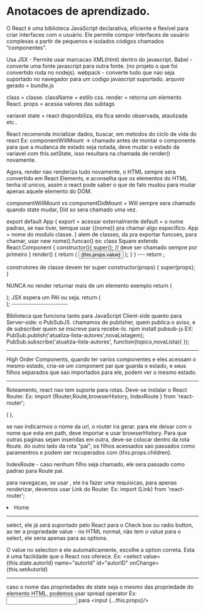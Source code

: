 # Anotacoes de aprendizado.

O React é uma biblioteca JavaScript declarativa, eficiente e flexível para criar interfaces com o usuário. Ele permite compor interfaces de usuário complexas a partir de pequenos e isolados códigos chamados “componentes”.

Usa JSX - Permite usar marcacao XML(html) dentro do javascript.
Babel - converte uma fonte javascript para outra fonte. (no projeto o que foi convertido roda no nodejs).
webpack - converte tudo que nao seja suportado no navegador para um codigo javascript suportado. arquvio gerado = bundle.js

class = classe.
className = estilo css.
render = retorna um elemento React.
props = acessa valores das subtags

variavel state = react disponibiliza, ela fica sendo observada, ataulizada etc..

React recomenda inicializar dados, buscar, em metodos do ciclo de vida do react Ex: componentWillMount -> chamado antes de montar o componente.
para que a mudanca de estado seja notada, deve mudar o estado da variavel com this.setState, isso resultara na chamada de render() novamente.

Agora, render nao renderiza tudo novamente, o HTML sempre sera convertido em React Elements, e aconselha que os elementos do HTML tenha id unicos, assim
o react pode saber o que de fato mudou para mudar apenas aquele elemento do DOM.

componentWillMount vs componentDidMount = Will sempre sera chamado quando state mudar, Did so sera chamado uma vez.

export default App {
export = acessar externalmente
default = o nome padrao, se nao tiver, temque usar {(nome)} pra chamar algo especifico.
App = nome do modulo classe.
}
alem de classes, da pra exportar funcoes, para chamar, usar new nome().funcao()
ex:
class Square extends React.Component {
constructor(){
super(); // deve ser chamado sempre por primeiro
}
render() {
return (
<button className="square">
{this.props.value}
</button>
);
}
}
--- return <Square value={i} />;

construtores de classe devem ter super
constructor(props) {
super(props);
}

NUNCA no render returnar mais de um elemento exemplo
return (

  <div></div>
  <div></div>
);
JSX espera um PAI ou seja.
return (
  <div>
    <div></div>
    <div></div>
  </div>
);
-----------------------

Biblioteca que funciona tanto para JavaScript Client-side quanto para Server-side: o PubSubJS.
chamamos de publisher, quem publica o aviso, e de subscriber quem se inscreve para recebe-lo.
npm install pubsub-js
EX:
PubSub.publish('atualiza-lista-autores',novaListagem);
PubSub.subscribe('atualiza-lista-autores', function(topico,novaLista){
});

---

High Order Components, quando ter varios componentes e eles acessam o mesmo estado, cria-se um component pai que guarda o estado,
e seus filhos separados que sao importados para ele, podem ver o mesmo estado.

---

Roteamento, react nao tem suporte para rotas. Deve-se instalar o React Router.
Ex:
import {Router,Route,browserHistory, IndexRoute } from 'react-router';

(<Router history={browserHistory}>
<Route path="/" component={App}>
<IndexRoute component={Home}/>
<Route path="/autor"/>
<Route path="/livro"/>
</Route>
</Router>),

se nao indicarmos o nome da url, o router ira gerar.
para ele deixar com o nome que esta em path, deve importar e usar browserHistory.
Para que outras paginas sejam inseridas em outra, deve-se colocar dentro da rota Route.
do outro lado da rota "pai", os filhos acessados sao passados como paramentros e podem ser
recuperados com {this.props.children}.

IndexRoute - caso nenhum filho seja chamado, ele sera passado como padrao para Route pai.

para navegacao, se usar <a>, ele ira fazer uma requisicao, para apenas renderizar, devemos usar
Link do Router.
Ex:
import {Link} from 'react-router';

<li className="pure-menu-item"><Link to="#" className="pure-menu-link">Home</Link></li>

---

select, ele já será suportado pelo React para o Check box ou radio button, ao ter a propriedade value - no HTML normal, não tem o value para o select, ele seria apenas para as options.

O value no selection e ele automaticamente, escolhe a option correta. Esta é uma facilidade que o React nos oferece.
Ex:
<select value={this.state.autorId} name="autorId" id="autorID" onChange={this.setAutorId}

---

caso o nome das propriedades de state seja o mesmo das propriedade do elemento HTML.
podemos usar spread operator
Ex:
<input id={this.props.id} type={this.props.type} name={this.props.name} value/>
para
<input {...this.props}/>
